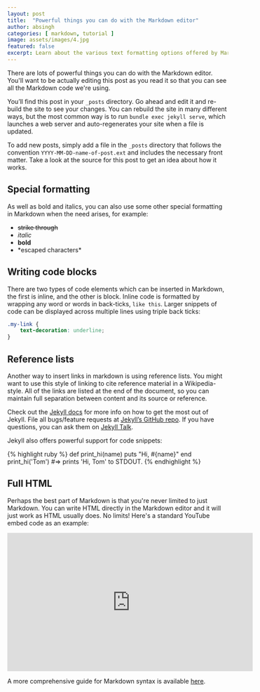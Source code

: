```yaml
---
layout: post
title:  "Powerful things you can do with the Markdown editor"
author: absingh
categories: [ markdown, tutorial ]
image: assets/images/4.jpg
featured: false
excerpt: Learn about the various text formatting options offered by Markdown, a lightweight markup language with plain text formatting syntax. 
---
```


There are lots of powerful things you can do with the Markdown editor. You'll want to be actually editing this post as you read it so that you can see all the Markdown code we're using.

You’ll find this post in your `_posts` directory. Go ahead and edit it and re-build the site to see your changes. You can rebuild the site in many different ways, but the most common way is to run `bundle exec jekyll serve`, which launches a web server and auto-regenerates your site when a file is updated.

To add new posts, simply add a file in the `_posts` directory that follows the convention `YYYY-MM-DD-name-of-post.ext` and includes the necessary front matter. Take a look at the source for this post to get an idea about how it works.


## Special formatting

As well as bold and italics, you can also use some other special formatting in Markdown when the need arises, for example:

+ ~~strike through~~
+ *italic*
+ **bold**
+ \*escaped characters\*


## Writing code blocks

There are two types of code elements which can be inserted in Markdown, the first is inline, and the other is block. Inline code is formatted by wrapping any word or words in back-ticks, `like this`. Larger snippets of code can be displayed across multiple lines using triple back ticks:

```css
.my-link {
    text-decoration: underline;
}
```
  

## Reference lists

Another way to insert links in markdown is using reference lists. You might want to use this style of linking to cite reference material in a Wikipedia-style. All of the links are listed at the end of the document, so you can maintain full separation between content and its source or reference.

Check out the [Jekyll docs][jekyll-docs] for more info on how to get the most out of Jekyll. File all bugs/feature requests at [Jekyll’s GitHub repo][jekyll-gh]. If you have questions, you can ask them on [Jekyll Talk][jekyll-talk].

Jekyll also offers powerful support for code snippets:

{% highlight ruby %}
def print_hi(name)
  puts "Hi, #{name}"
end
print_hi('Tom')
#=> prints 'Hi, Tom' to STDOUT.
{% endhighlight %}


## Full HTML

Perhaps the best part of Markdown is that you're never limited to just Markdown. You can write HTML directly in the Markdown editor and it will just work as HTML usually does. No limits! Here's a standard YouTube embed code as an example:

<p><iframe width="560" height="315" src="https://www.youtube.com/embed/zd8sJA92JBY" frameborder="0" allow="accelerometer; autoplay; encrypted-media; gyroscope; picture-in-picture" allowfullscreen></iframe></p>

A more comprehensive guide for Markdown syntax is available [here](https://docs.microsoft.com/en-us/contribute/how-to-write-use-markdown).

[jekyll-docs]: http://jekyllrb.com/docs/home
[jekyll-gh]:   https://github.com/jekyll/jekyll
[jekyll-talk]: https://talk.jekyllrb.com/
